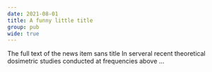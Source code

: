 ```yaml
---
date: 2021-08-01
title: A funny little title
group: pub
wide: true
---
```

The full text of the news item sans title
In serveral recent theoretical dosimetric studies conducted at frequencies above ... 
